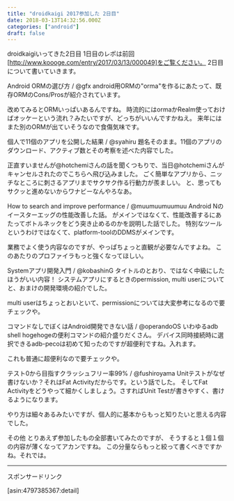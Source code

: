 ```yaml
---
title: "droidkaigi 2017参加した 2日目"
date: 2018-03-13T14:32:56.000Z
categories: ["android"]
draft: false
---
```


droidkaigiいってきた2日目
1日目のレポは前回 [http://www.koooge.com/entry/2017/03/13/000049]をご覧ください。
2日目について書いていきます。

Android ORMの選び方 / @gfx
android用ORMの"orma"を作るにあたって、既存ORMのCons/Prosが紹介されています。

改めてみるとORMいっぱいあるんですね。
時流的にはormaかRealm使っておけばオッケーという流れ？みたいですが、どっちがいいんですかねえ。
来年にはまた別のORMが出ていそうなので食傷気味です。

個人で11個のアプリを公開した結果 / @syahiru
題名そのまま。11個のアプリのダウンロード、アクティブ数とその考察を述べた内容でした。

正直すいませんが@hotchemiさんの話を聞くつもりで、当日@hotchemiさんがキャンセルされたのでこちらへ飛び込みました。
ごく簡単なアプリから、ニッチなところに刺さるアプリまでサクサク作る行動力が羨ましい。
と、思ってもサクッと進めないからワナビーなんやろなあ。

How to search and improve performance / @muumuumuumuu
Android Nのイースターエッグの性能改善した話。
がメインではなくて、性能改善するにあたってボトルネックをどう突き止めるのかを説明した話でした。
特別なツールというわけではなくて、platform-toolのDDMSがメインです。

業務でよく使う内容なのですが、やっぱちょっと直観が必要なんですよね。
このあたりのプロファイラもっと強くなってほしい。

Systemアプリ開発入門 / @kobashinG
タイトルのとおり、ではなく中級にしたほうがいい内容！
システムアプリにするときのpermission, multi userについてと、おまけの開発環境の紹介でした。

multi userはちょっとおいといて、permissionについては大変参考になるので要チェックや。

コマンドなしでぼくはAndroid開発できない話 / @operandoOS
いわゆるadb shell hogehogeの便利コマンドの紹介盛りだくさん。
デバイス同時接続時に選択できるadb-pecoは初めて知ったのですが超便利ですね。入れます。

これも普通に超便利なので要チェックや。

テスト0から目指すクラッシュフリー率99% / @fushiroyama
Unitテストがなぜ書けないか？それはFat Activityだからです。という話でした。
そしてFat Activityをどうやって細かくしましょう。さすればUnit Testが書きやすく、書けるようになります。

やり方は細々あるみたいですが、個人的に基本からもっと知りたいと思える内容でした。

その他
とりあえず参加したもの全部書いてみたのですが、
そうすると１個１個の内容が薄くなってアカンですね。
この分量ならもっと絞って書くべきですかね。それでは。


--------------------------------------------------------------------------------

スポンサードリンク

[asin:4797385367:detail]
